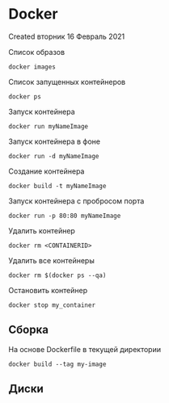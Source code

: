 # Docker
Created вторник 16 Февраль 2021

Список образов
	
	docker images


Список запущенных контейнеров
	
	docker ps


Запуск контейнера
	
	docker run myNameImage


Запуск контейнера в фоне
	
	docker run -d myNameImage


Создание контейнера
	
	docker build -t myNameImage


Запуск контейнера c пробросом порта
	
	docker run -p 80:80 myNameImage


Удалить контейнер
	
	docker rm <CONTAINERID>


Удалить все контейнеры
	
	docker rm $(docker ps --qa)


Остановить контейнер

	docker stop my_container

Сборка
------
На основе Dockerfile  в текущей директории
	
	docker build --tag my-image


Диски
-----

